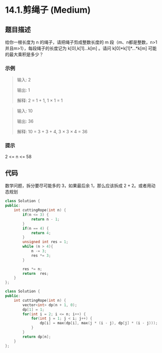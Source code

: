 # 14.1.剪绳子 (Medium)

## 题目描述

给你一根长度为 n 的绳子，请把绳子剪成整数长度的 m 段（m、n都是整数，n>1并且m>1），每段绳子的长度记为 k[0],k[1]...k[m] 。请问 k[0]\*k[1]\*...\*k[m] 可能的最大乘积是多少？

### 示例

> 输入: 2
> 
> 输出: 1
> 
> 解释: 2 = 1 + 1, 1 × 1 = 1

> 输入: 10
> 
> 输出: 36
> 
> 解释: 10 = 3 + 3 + 4, 3 × 3 × 4 = 36

### 提示

2 <= n <= 58

## 代码

数学问题，拆分要尽可能多的 3，如果最后余 1，那么应该拆成 2 + 2。或者用动态规划

```c++ tab="math"
class Solution {
public:
    int cuttingRope(int n) {
        if(n <= 3) {
            return n - 1;
        }
        if(n == 4) {
            return 4;
        }
        unsigned int res = 1;
        while (n > 4){
            n -= 3;
            res *= 3;
        }

        res *= n;
        return  res;
    }
};
```

```c++ tab="dp"
class Solution {
public:
    int cuttingRope(int n) {
        vector<int> dp(n + 1, 0);
        dp[1] = 1;
        for(int i = 2; i <= n; i++) {
            for(int j = 1; j < i; j++) {
                dp[i] = max(dp[i], max(j * (i - j), dp[j] * (i - j)));
            }
        }
        return dp[n];
    }
};
```